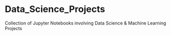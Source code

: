 # Data_Science_Projects
Collection of Jupyter Notebooks involving Data Science &amp; Machine Learning Projects
